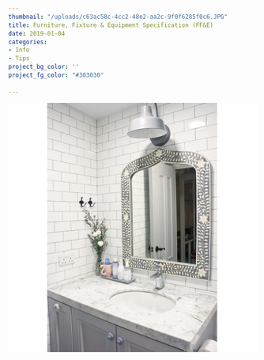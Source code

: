 ```yaml
---
thumbnail: "/uploads/c63ac58c-4cc2-48e2-aa2c-9f0f6285f0c6.JPG"
title: Furniture, Fixture & Equipment Specification (FF&E)
date: 2019-01-04
categories:
- Info
- Tips
project_bg_color: ''
project_fg_color: "#303030"

---
```

![](/uploads/b9113285-6d70-4e72-85ca-4bdd80b5ccb1.JPG)